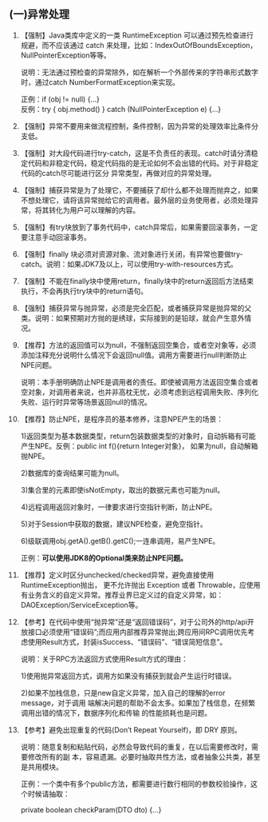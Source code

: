 ## \(一\)异常处理

1. 【强制】Java类库中定义的一类 RuntimeException 可以通过预先检查进行规避，而不应该通过 catch 来处理，比如：IndexOutOfBoundsException，NullPointerException等等。

   说明：无法通过预检查的异常除外，如在解析一个外部传来的字符串形式数字时，通过catch NumberFormatException来实现。

   正例：if \(obj != null\) {...}  
   反例：try { obj.method\(\) } catch \(NullPointerException e\) {...}

2. 【强制】异常不要用来做流程控制，条件控制，因为异常的处理效率比条件分支低。

3. 【强制】对大段代码进行try-catch，这是不负责任的表现。catch时请分清稳定代码和非稳定代码，稳定代码指的是无论如何不会出错的代码。对于非稳定代码的catch尽可能进行区分 异常类型，再做对应的异常处理。

4. 【强制】捕获异常是为了处理它，不要捕获了却什么都不处理而抛弃之，如果不想处理它，请将该异常抛给它的调用者。最外层的业务使用者，必须处理异常，将其转化为用户可以理解的内容。

5. 【强制】有try块放到了事务代码中，catch异常后，如果需要回滚事务，一定要注意手动回滚事务。

6. 【强制】finally 块必须对资源对象、流对象进行关闭，有异常也要做try-catch。说明：如果JDK7及以上，可以使用try-with-resources方式。

7. 【强制】不能在finally块中使用return，finally块中的return返回后方法结束执行，不会再执行try块中的return语句。

8. 【强制】捕获异常与抛异常，必须是完全匹配，或者捕获异常是抛异常的父类。说明：如果预期对方抛的是绣球，实际接到的是铅球，就会产生意外情况。

9. 【推荐】方法的返回值可以为null，不强制返回空集合，或者空对象等，必须添加注释充分说明什么情况下会返回null值。调用方需要进行null判断防止NPE问题。

   说明：本手册明确防止NPE是调用者的责任。即使被调用方法返回空集合或者空对象，对调用者来说，也并非高枕无忧，必须考虑到远程调用失败、序列化失败、运行时异常等场景返回null的情况。

10. 【推荐】防止NPE，是程序员的基本修养，注意NPE产生的场景：

    1\)返回类型为基本数据类型，return包装数据类型的对象时，自动拆箱有可能产生NPE。反例：public int f\(\){return Integer对象}， 如果为null，自动解箱抛NPE。

    2\)数据库的查询结果可能为null。

    3\)集合里的元素即使isNotEmpty，取出的数据元素也可能为null。

    4\)远程调用返回对象时，一律要求进行空指针判断，防止NPE。

    5\)对于Session中获取的数据，建议NPE检查，避免空指针。

    6\)级联调用obj.getA\(\).getB\(\).getC\(\);一连串调用，易产生NPE。

    正例：**可以使用JDK8的Optional类来防止NPE问题。**

11. 【推荐】定义时区分unchecked/checked异常，避免直接使用RuntimeException抛出， 更不允许抛出 Exception 或者 Throwable，应使用有业务含义的自定义异常。推荐业界已定义过的自定义异常，如：DAOException/ServiceException等。

12. 【参考】在代码中使用“抛异常”还是“返回错误码”，对于公司外的http/api开放接口必须使用“错误码”;而应用内部推荐异常抛出;跨应用间RPC调用优先考虑使用Result方式，封装isSuccess、“错误码”、“错误简短信息”。

    说明：关于RPC方法返回方式使用Result方式的理由：

    1\)使用抛异常返回方式，调用方如果没有捕获到就会产生运行时错误。

    2\)如果不加栈信息，只是new自定义异常，加入自己的理解的error message，对于调用 端解决问题的帮助不会太多。如果加了栈信息，在频繁调用出错的情况下，数据序列化和传输 的性能损耗也是问题。

13. 【参考】避免出现重复的代码\(Don’t Repeat Yourself\)，即 DRY 原则。

    说明：随意复制和粘贴代码，必然会导致代码的重复，在以后需要修改时，需要修改所有的副 本，容易遗漏。必要时抽取共性方法，或者抽象公共类，甚至是共用模块。

    正例：一个类中有多个public方法，都需要进行数行相同的参数校验操作，这个时候请抽取：

    private boolean checkParam\(DTO dto\) {...}



